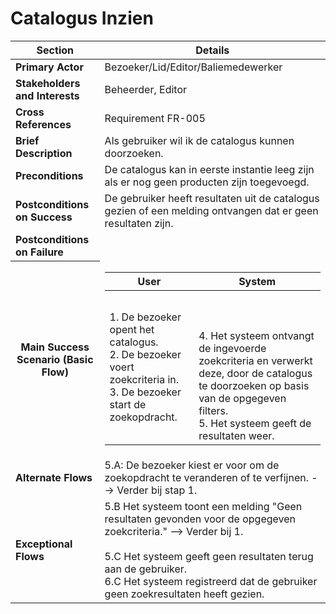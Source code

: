 # Catalogus Inzien
<table>
    <thead>
        <tr>
            <th><strong>Section</strong></th>
            <th><strong>Details</strong></th>
        </tr>
    </thead>
    <tbody>
        <tr>
            <td><strong>Primary Actor</strong></td>
            <td>Bezoeker/Lid/Editor/Baliemedewerker</td>
        </tr>
        <tr>
            <td><strong>Stakeholders and Interests</strong></td>
            <td>Beheerder, Editor</td>
        </tr>
        <tr>
            <td><strong>Cross References</strong></td>
            <td>Requirement FR-005</td>
        </tr>
        <tr>
            <td><strong>Brief Description</strong></td>
            <td>Als gebruiker wil ik de catalogus kunnen doorzoeken.</td>
        </tr>
        <tr>
            <td><strong>Preconditions</strong></td>
            <td> De catalogus kan in eerste instantie leeg zijn als er nog geen producten zijn toegevoegd.<br>
                </td>
        </tr>
        <tr>
            <td><strong>Postconditions on Success</strong></td>
            <td>De gebruiker heeft resultaten uit de catalogus gezien of een melding ontvangen dat er geen resultaten zijn.</td>
        <tr>
            <td><strong>Postconditions on Failure</strong></td>
            <td></td>
        </tr>
        <tr>
             <th scope="row">Main Success Scenario (Basic Flow)</th>
            <td>
                <table>
                    <thead>
                        <tr>
                            <th scope="col">User</th>
                            <th scope="col">System</th>
                        </tr>
                    </thead>
                    <tbody>
                        <tr>
                            <td>
                                1. De bezoeker opent het catalogus.<br>
                               2. De bezoeker voert zoekcriteria in.<br>
							   3. De bezoeker start de zoekopdracht.<br>
                            </td>
                            <td><br><br><br>
                                4. Het systeem ontvangt de ingevoerde zoekcriteria en verwerkt deze, door de catalogus te doorzoeken op basis van de opgegeven filters.<br>
								5. Het systeem geeft de resultaten weer.<br>
                            </td>
                        </tr>
                    </tbody>
                </table>
        <tr>
            <td><strong>Alternate Flows</strong></td>
            <td>5.A: De bezoeker kiest er voor om de zoekopdracht te veranderen of te verfijnen. --> Verder bij stap 1.</td>
        </tr>
        <tr>    
            <td><strong>Exceptional Flows</strong></td>
            <td> 5.B Het systeem toont een melding "Geen resultaten gevonden voor de opgegeven zoekcriteria." --> Verder bij 1.<br><br>
                5.C Het systeem geeft geen resultaten terug aan de gebruiker. <br>
                6.C Het systeem registreerd dat de gebruiker geen zoekresultaten heeft gezien. </td>
        </tr>
    </tbody>
</table>


